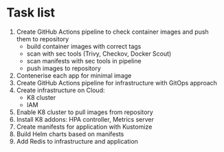 # Task list

1. Create GitHub Actions pipeline to check container images and push them to repository
    * build container images with correct tags
    * scan with sec tools (Trivy, Checkov, Docker Scout)
    * scan manifests with sec tools in pipeline
    * push images to repository
2. Contenerise each app for minimal image
3. Create GitHub Actions pipeline for infrastructure with GitOps approach
4. Create infrastructure on Cloud:
    * K8 cluster
    * IAM
5. Enable K8 cluster to pull images from repository
6. Install K8 addons: HPA controller, Metrics server
7. Create manifests for application with Kustomize
8. Build Helm charts based on manifests
9. Add Redis to infrastructure and application
